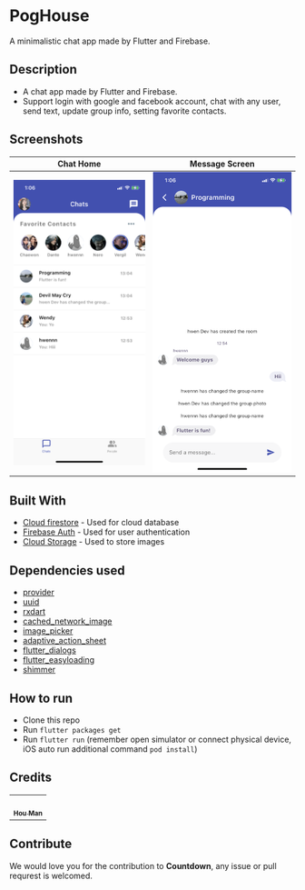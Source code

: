 # PogHouse

A minimalistic chat app made by Flutter and Firebase.

## Description
* A chat app made by Flutter and Firebase.
* Support login with google and facebook account, chat with any user, send text, update group info, setting favorite contacts.

## Screenshots
Chat Home            |  Message Screen
:-------------------------:|:-------------------------:
![](screenshots/chat_home.PNG)  |  ![](screenshots/chat_screen.PNG)

## Built With
- [Cloud firestore](https://firebase.flutter.dev/docs/overview) - Used for cloud database
- [Firebase Auth](https://firebase.google.com/docs/auth) - Used for user authentication
- [Cloud Storage](https://firebase.google.com/docs/storage) - Used to store images

## Dependencies used
- [provider](https://pub.dev/packages/provider)
- [uuid](https://pub.dev/packages/uuid)
- [rxdart](https://pub.dev/packages/rxdart)
- [cached_network_image](https://pub.dev/packages/cached_network_image)
- [image_picker](https://pub.dev/packages/image_picker)
- [adaptive_action_sheet](https://pub.dev/packages/adaptive_action_sheet)
- [flutter_dialogs](https://pub.dev/packages/flutter_dialogs)
- [flutter_easyloading](https://pub.dev/packages/flutter_easyloading)
- [shimmer](https://pub.dev/packages/shimmer)

## How to run
* Clone this repo
* Run `flutter packages get`
* Run `flutter run` (remember open simulator or connect physical device, iOS auto run additional command `pod install`)

## Credits

<table>
  <tr>
    <td align="center"><a href="https://github.com/hwennnn"><img src="https://avatars3.githubusercontent.com/u/54523581?s=460&u=a649d3ed6c70ffe2fa69f37c0870415668149113&v=4" width="100px;" alt=""/><br /><sub><b>Hou Man</b></sub></a><br />
    </td>
  </tr>
</table>

## Contribute

We would love you for the contribution to **Countdown**, any issue or pull requrest is welcomed.

